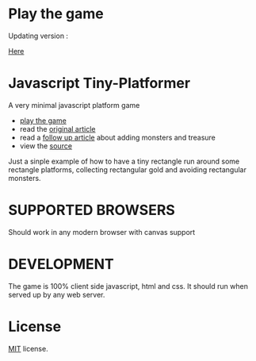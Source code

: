 Play the game
=========
Updating version :

[Here](http://Niuuuuu.github.io)

Javascript Tiny-Platformer
==========================
A very minimal javascript platform game

 * [play the game](http://codeincomplete.com/projects/tiny-platformer/index.html)
 * read the [original article](http://codeincomplete.com/posts/2013/5/27/tiny_platformer/)
 * read a [follow up article](http://codeincomplete.com/posts/2013/6/2/tiny_platformer_revisited/) about adding monsters and treasure
 * view the [source](https://github.com/jakesgordon/javascript-tiny-platformer)

Just a sinple example of how to have a tiny rectangle run around some rectangle platforms, 
collecting rectangular gold and avoiding rectangular monsters.

SUPPORTED BROWSERS
==================

Should work in any modern browser with canvas support

DEVELOPMENT
===========

The game is 100% client side javascript, html and css. It should run when served up by any web server.

License
=======

[MIT](http://en.wikipedia.org/wiki/MIT_License) license.

